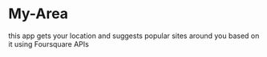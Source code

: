 # My-Area

this app gets your location and suggests popular sites around you based on it using Foursquare APIs
